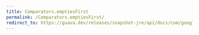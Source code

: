 ```yaml
---
title: Comparators.emptiesFirst
permalink: /Comparators.emptiesFirst/
redirect_to: https://guava.dev/releases/snapshot-jre/api/docs/com/google/common/collect/Comparators.html#emptiesFirst-java.util.Comparator-
---
```

